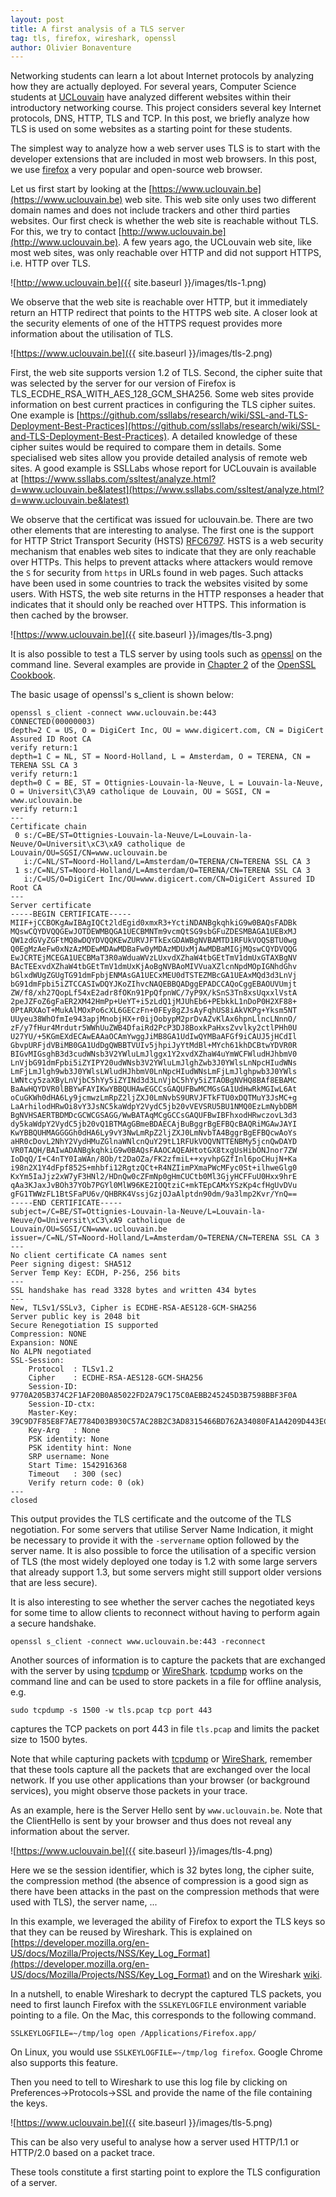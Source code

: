 ```yaml
---
layout: post
title: A first analysis of a TLS server
tag: tls, firefox, wireshark, openssl
author: Olivier Bonaventure
---
```


Networking students can learn a lot about Internet protocols by analyzing how they are actually deployed. For several years, Computer Science students at [UCLouvain](https://www.uclouvain.be) have analyzed different websites within their introductory networking course. This project considers several key Internet protocols, DNS, HTTP, TLS and TCP. In this post, we briefly analyze how TLS is used on some websites as a starting point for these students.

The simplest way to analyze how a web server uses TLS is to start with the developer extensions that are included in most web browsers. In this post, we use [firefox](https://www.mozilla.org/en-US/firefox/new/) a very popular and open-source web browser.

Let us first start by looking at the [https://www.uclouvain.be](https://www.uclouvain.be) web site. This web site only uses two different domain names and does not include trackers and other third parties websites. Our first check is whether the web site is reachable without TLS. For this, we try to contact [http://www.uclouvain.be](http://www.uclouvain.be). A few years ago, the UCLouvain web site, like most web sites, was only reachable over HTTP and did not support HTTPS, i.e. HTTP over TLS.

![http://www.uclouvain.be]({{ site.baseurl }}/images/tls-1.png)


We observe that the web site is reachable over HTTP, but it immediately return an HTTP redirect that points to the HTTPS web site. A closer look at the security elements of one of the HTTPS request provides more information about the utilisation of TLS.


![https://www.uclouvain.be]({{ site.baseurl }}/images/tls-2.png)

First, the web site supports version 1.2 of TLS. Second, the cipher suite that was selected by the server for our version of Firefox is TLS_ECDHE_RSA_WITH_AES_128_GCM_SHA256. Some web sites provide information on best current practices in configuring the TLS cipher suites. One example is [https://github.com/ssllabs/research/wiki/SSL-and-TLS-Deployment-Best-Practices](https://github.com/ssllabs/research/wiki/SSL-and-TLS-Deployment-Best-Practices). A detailed knowledge of these cipher suites would be required to compare them in details. Some specialised web sites allow you provide detailed analysis of remote web sites. A good example is SSLLabs whose report for UCLouvain is available at [https://www.ssllabs.com/ssltest/analyze.html?d=www.uclouvain.be&latest](https://www.ssllabs.com/ssltest/analyze.html?d=www.uclouvain.be&latest)

We observe that the certificat was issued for uclouvain.be. There are two other elements that are interesting to analyse. The first one is the support for HTTP Strict Transport Security (HSTS) [RFC6797](https://tools.ietf.org/html/rfc6797). HSTS is a web security mechanism that enables web sites to indicate that they are only reachable over HTTPs. This helps to prevent attacks where attackers would remove the `S` for security from `https` in URLs found in web pages. Such attacks have been used in some countries to track the websites visited by some users. With HSTS, the web site returns in the HTTP responses a header that indicates that it should only be reached over HTTPS. This information is then cached by the browser.

![https://www.uclouvain.be]({{ site.baseurl }}/images/tls-3.png)

It is also possible to test a TLS server by using tools such as [openssl](https://www.openssl.org) on the command line. Several examples are provide in [Chapter 2](https://www.feistyduck.com/library/openssl-cookbook/online/ch-testing-with-openssl.html) of the [OpenSSL Cookbook](https://www.feistyduck.com/library/openssl-cookbook/).

The basic usage of openssl's s_client is shown below:

```console
openssl s_client -connect www.uclouvain.be:443
CONNECTED(00000003)
depth=2 C = US, O = DigiCert Inc, OU = www.digicert.com, CN = DigiCert Assured ID Root CA
verify return:1
depth=1 C = NL, ST = Noord-Holland, L = Amsterdam, O = TERENA, CN = TERENA SSL CA 3
verify return:1
depth=0 C = BE, ST = Ottignies-Louvain-la-Neuve, L = Louvain-la-Neuve, O = Universit\C3\A9 catholique de Louvain, OU = SGSI, CN = www.uclouvain.be
verify return:1
---
Certificate chain
 0 s:/C=BE/ST=Ottignies-Louvain-la-Neuve/L=Louvain-la-Neuve/O=Universit\xC3\xA9 catholique de Louvain/OU=SGSI/CN=www.uclouvain.be
   i:/C=NL/ST=Noord-Holland/L=Amsterdam/O=TERENA/CN=TERENA SSL CA 3
 1 s:/C=NL/ST=Noord-Holland/L=Amsterdam/O=TERENA/CN=TERENA SSL CA 3
   i:/C=US/O=DigiCert Inc/OU=www.digicert.com/CN=DigiCert Assured ID Root CA
---
Server certificate
-----BEGIN CERTIFICATE-----
MIIF+jCCBOKgAwIBAgIQCt2ldEgid0xmxR3+YctiNDANBgkqhkiG9w0BAQsFADBk
MQswCQYDVQQGEwJOTDEWMBQGA1UECBMNTm9vcmQtSG9sbGFuZDESMBAGA1UEBxMJ
QW1zdGVyZGFtMQ8wDQYDVQQKEwZURVJFTkExGDAWBgNVBAMTD1RFUkVOQSBTU0wg
Q0EgMzAeFw0xNzAzMDEwMDAwMDBaFw0yMDAzMDUxMjAwMDBaMIGjMQswCQYDVQQG
EwJCRTEjMCEGA1UECBMaT3R0aWduaWVzLUxvdXZhaW4tbGEtTmV1dmUxGTAXBgNV
BAcTEExvdXZhaW4tbGEtTmV1dmUxKjAoBgNVBAoMIVVuaXZlcnNpdMOpIGNhdGhv
bGlxdWUgZGUgTG91dmFpbjENMAsGA1UECxMEU0dTSTEZMBcGA1UEAxMQd3d3LnVj
bG91dmFpbi5iZTCCASIwDQYJKoZIhvcNAQEBBQADggEPADCCAQoCggEBAOUVUmjt
ZW/f8/xh27QopLf54xE2adr8fOKn91PpQfpnWC/7yP9X/kSnS3Tn8xsUqxxlVstA
2peJZFoZ6gFaER2XM42HmPp+UeYT+i5zLdQ1jMJUhEb6+PEbkkL1nDoP0H2XF88+
0PtARXAoT+MukAlMOxPo6cXL6GECzFn+0FEy8gZJsAyFqhUS8iAkVKPg+Yksm5NT
UUyeu38WhOfmIe943apjMnobjHX+r0ijOobypM2prDvAZvKlAx6hpnLlncLNnnO/
zF/y7fHur4Mrdutr5WWhUuZWB4DfaiRd2PcP3DJ8BoxkPaHxsZvvlky2ctlPHh0U
U27YU/+5KGmEXdECAwEAAaOCAmYwggJiMB8GA1UdIwQYMBaAFGf9iCAUJ5jHCdIl
GbvpURFjdVBiMB0GA1UdDgQWBBTVUIv5jhpiJyYtMdBl+MYch61khDCBtwYDVR0R
BIGvMIGsghB3d3cudWNsb3V2YWluLmJlggx1Y2xvdXZhaW4uYmWCFWludHJhbmV0
LnVjbG91dmFpbi5iZYIPY20udWNsb3V2YWluLmJlghZwb3J0YWlsLnNpcHIudWNs
LmFjLmJlgh9wb3J0YWlsLWludHJhbmV0LnNpcHIudWNsLmFjLmJlghpwb3J0YWls
LWNtcy5zaXByLnVjbC5hYy5iZYINd3d3LnVjbC5hYy5iZTAOBgNVHQ8BAf8EBAMC
BaAwHQYDVR0lBBYwFAYIKwYBBQUHAwEGCCsGAQUFBwMCMGsGA1UdHwRkMGIwL6At
oCuGKWh0dHA6Ly9jcmwzLmRpZ2ljZXJ0LmNvbS9URVJFTkFTU0xDQTMuY3JsMC+g
LaArhilodHRwOi8vY3JsNC5kaWdpY2VydC5jb20vVEVSRU5BU1NMQ0EzLmNybDBM
BgNVHSAERTBDMDcGCWCGSAGG/WwBATAqMCgGCCsGAQUFBwIBFhxodHRwczovL3d3
dy5kaWdpY2VydC5jb20vQ1BTMAgGBmeBDAECAjBuBggrBgEFBQcBAQRiMGAwJAYI
KwYBBQUHMAGGGGh0dHA6Ly9vY3NwLmRpZ2ljZXJ0LmNvbTA4BggrBgEFBQcwAoYs
aHR0cDovL2NhY2VydHMuZGlnaWNlcnQuY29tL1RFUkVOQVNTTENBMy5jcnQwDAYD
VR0TAQH/BAIwADANBgkqhkiG9w0BAQsFAAOCAQEAHtotGX8txgUsHibONJnor7ZW
IoDqQ/I+C4nTY0IaWAn/8Ob/t2DaOZa/FK2zfmiL++xyvhpGZfInl6poCHujN+Ka
i98n2X1Y4dFpf852S+mhbfi12RgtzQCt+R4NZIimPXmaPWcMFyc0St+ilhweGlg0
KxYm5IaJjz2xW7yF3HNl2/HDnQw0cZFmNp0gHmCUCtb0Ml3GjyHCFFuU0Hxx9hrE
qAa3KJaxJvBOh37YOb7PGYl0MlW96KE2IOQtziC+mkTEpCAMxYSzKp4cfHgUvDVu
gFG1TWWzFL1BtSFaPU6v/QHBRK4VssjGzjOJaAlptdn90dm/9a3lmp2Kvr/YnQ==
-----END CERTIFICATE-----
subject=/C=BE/ST=Ottignies-Louvain-la-Neuve/L=Louvain-la-Neuve/O=Universit\xC3\xA9 catholique de Louvain/OU=SGSI/CN=www.uclouvain.be
issuer=/C=NL/ST=Noord-Holland/L=Amsterdam/O=TERENA/CN=TERENA SSL CA 3
---
No client certificate CA names sent
Peer signing digest: SHA512
Server Temp Key: ECDH, P-256, 256 bits
---
SSL handshake has read 3328 bytes and written 434 bytes
---
New, TLSv1/SSLv3, Cipher is ECDHE-RSA-AES128-GCM-SHA256
Server public key is 2048 bit
Secure Renegotiation IS supported
Compression: NONE
Expansion: NONE
No ALPN negotiated
SSL-Session:
    Protocol  : TLSv1.2
    Cipher    : ECDHE-RSA-AES128-GCM-SHA256
    Session-ID: 9770A205B374C2F1AF20B0A85022FD2A79C175C0AEBB245245D3B7598BBF3F0A
    Session-ID-ctx:
    Master-Key: 39C9D7F85E8F7AE7784D03B930C57AC28B2C3AD8315466BD762A34080FA1A4209D443EC3064947694B0EA328B0EE2896
    Key-Arg   : None
    PSK identity: None
    PSK identity hint: None
    SRP username: None
    Start Time: 1542916368
    Timeout   : 300 (sec)
    Verify return code: 0 (ok)
---
closed
```

This output provides the TLS certificate and the outcome of the TLS negotiation. For some servers that utilise Server Name Indication, it might be necessary to provide it with the `-servername` option followed by the server name. It is also possible to force the utilisation of a specific version of TLS (the most widely deployed one today is 1.2 with some large servers that already support 1.3, but some servers might still support older versions that are less secure).

It is also interesting to see whether the server caches the negotiated keys for some time to allow clients to reconnect without having to perform again a secure handshake.

```console
openssl s_client -connect www.uclouvain.be:443 -reconnect
```

Another sources of information is to capture the packets that are exchanged with the server by using [tcpdump](https://www.tcpdump.org) or [WireShark](https://www.wireshark.org).  [tcpdump](https://www.tcpdump.org) works on the command line and can be used to store packets in a file for offline analysis, e.g.

```console
sudo tcpdump -s 1500 -w tls.pcap tcp port 443
```
captures the TCP packets on port 443 in file `tls.pcap` and limits the packet size to 1500 bytes.

Note that while capturing packets with [tcpdump](https://www.tcpdump.org) or [WireShark](https://www.wireshark.org), remember that these tools capture all the packets that are exchanged over the local network. If you use other applications than your browser (or background services), you might observe those packets in your trace.

As an example, here is the Server Hello sent by `www.uclouvain.be`. Note that the ClientHello is sent by your browser and thus does not reveal any information about the server.

![https://www.uclouvain.be]({{ site.baseurl }}/images/tls-4.png)


Here we se the session identifier, which is 32 bytes long, the cipher suite, the compression method (the absence of compression is a good sign as there have been attacks in the past on the compression methods that were used with TLS), the server name, ...

In this example, we leveraged the ability of Firefox to export the TLS keys so that they can be reused by Wireshark. This is explained on
[https://developer.mozilla.org/en-US/docs/Mozilla/Projects/NSS/Key_Log_Format](https://developer.mozilla.org/en-US/docs/Mozilla/Projects/NSS/Key_Log_Format) and on the Wireshark [wiki](https://wiki.wireshark.org/SSL).

In a nutshell, to enable Wireshark to decrypt the captured TLS packets, you need to first launch Firefox with the `SSLKEYLOGFILE` environment variable pointing to a file. On the Mac, this corresponds to the following command. 

```
SSLKEYLOGFILE=~/tmp/log open /Applications/Firefox.app/
```

On Linux, you would use `SSLKEYLOGFILE=~/tmp/log firefox`. Google Chrome also supports this feature.

Then you need to tell to Wireshark to use this log file by clicking on Preferences->Protocols->SSL and provide the name of the file containing the keys.

![https://www.uclouvain.be]({{ site.baseurl }}/images/tls-5.png)

This can be also very useful to analyse how a server used HTTP/1.1 or HTTP/2.0 based on a packet trace.

These tools constitute a first starting point to explore the TLS configuration of a server. 

